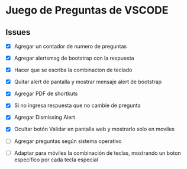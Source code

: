 # Juego de Preguntas de VSCODE

## Issues
- [x] Agregar un contador de numero de preguntas
- [x] Agregar alertsmsg de bootstrap con la respuesta
- [x] Hacer que se escriba la combinacion de teclado
- [x] Quitar alert de pantalla y mostrar mensaje alert de bootstrap
- [x] Agregar PDF de shortkuts
- [x] Si no ingresa respuesta que no cambie de pregunta
- [x] Agregar Dismissing  Alert 
- [x] Ocultar botón Validar en pantalla web y mostrarlo solo en moviles

- [ ] Agregar preguntas según sistema operativo
- [ ] Adaptar para móviles la combinación de teclas, mostrando un boton especifico por cada tecla especial

